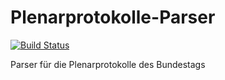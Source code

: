 # Plenarprotokolle-Parser 

[![Build Status](https://travis-ci.org/Datenschule/plpr-scraper.svg?branch=master)](https://travis-ci.org/Datenschule/plpr-scraper)

Parser für die Plenarprotokolle des Bundestags
